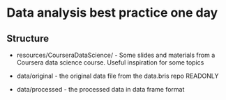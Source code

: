 # Data analysis best practice one day 

## Structure

* resources/CourseraDataScience/ - Some slides and materials from a Coursera data science course.  Useful inspiration for some topics

* data/original - the original data file from the data.bris repo READONLY
* data/processed - the processed data in data frame format



